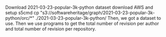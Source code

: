 Download 2021-03-23-popular-3k-python dataset
download AWS and setup
s5cmd cp "s3://softwareheritage/graph/2021-03-23-popular-3k-python/orc/*" ./2021-03-23-popular-3k-python/
Then, we got a dataset to use. 
Then we use programs to get the total number of revision per author and total number of revision per repository.
